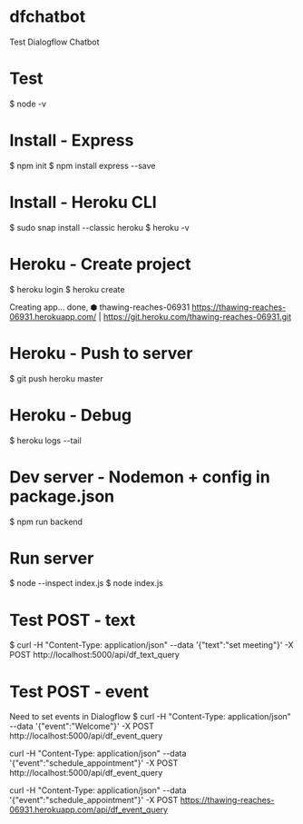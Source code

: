 # dfchatbot
Test Dialogflow Chatbot

# Test
$ node -v

# Install - Express
$ npm init
$ npm install express --save

# Install - Heroku CLI
$ sudo snap install --classic heroku
$ heroku -v

# Heroku - Create project
$ heroku login
$ heroku create

Creating app... done, ⬢ thawing-reaches-06931
https://thawing-reaches-06931.herokuapp.com/ | https://git.heroku.com/thawing-reaches-06931.git

# Heroku - Push to server
$ git push heroku master

# Heroku - Debug
$ heroku logs --tail

# Dev server - Nodemon + config in package.json
$ npm run backend

# Run server
$ node --inspect index.js
$ node index.js

# Test POST - text
$ curl -H "Content-Type: application/json" --data '{"text":"set meeting"}' -X POST http://localhost:5000/api/df_text_query

# Test POST - event
Need to set events in Dialogflow
$ curl -H "Content-Type: application/json" --data '{"event":"Welcome"}' -X POST http://localhost:5000/api/df_event_query

curl -H "Content-Type: application/json" --data '{"event":"schedule_appointment"}' -X POST http://localhost:5000/api/df_event_query

curl -H "Content-Type: application/json" --data '{"event":"schedule_appointment"}' -X POST https://thawing-reaches-06931.herokuapp.com/api/df_event_query

